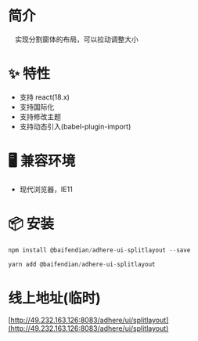 # 简介
&ensp;&ensp;实现分割窗体的布局，可以拉动调整大小

# ✨ 特性
- 支持 react(18.x)
- 支持国际化
- 支持修改主题
- 支持动态引入(babel-plugin-import)

# 🖥 兼容环境
- 现代浏览器，IE11

# 📦 安装
```javascript
npm install @baifendian/adhere-ui-splitlayout --save
``` 

```javascript
yarn add @baifendian/adhere-ui-splitlayout
```

# 线上地址(临时)
[http://49.232.163.126:8083/adhere/ui/splitlayout](http://49.232.163.126:8083/adhere/ui/splitlayout)

